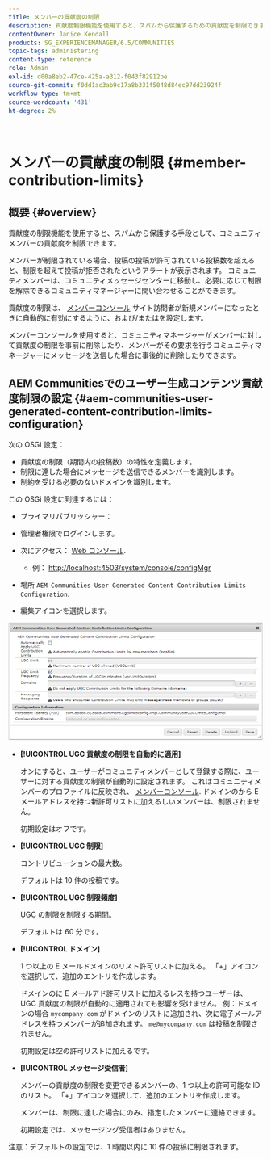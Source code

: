 ```yaml
---
title: メンバーの貢献度の制限
description: 貢献度制限機能を使用すると、スパムから保護するための貢献度を制限できます。
contentOwner: Janice Kendall
products: SG_EXPERIENCEMANAGER/6.5/COMMUNITIES
topic-tags: administering
content-type: reference
role: Admin
exl-id: d00a8eb2-47ce-425a-a312-f043f82912be
source-git-commit: f0dd1ac3ab9c17a8b331f5048d84ec97dd23924f
workflow-type: tm+mt
source-wordcount: '431'
ht-degree: 2%

---
```


# メンバーの貢献度の制限 {#member-contribution-limits}

## 概要 {#overview}

貢献度の制限機能を使用すると、スパムから保護する手段として、コミュニティメンバーの貢献度を制限できます。

メンバーが制限されている場合、投稿の投稿が許可されている投稿数を超えると、制限を超えて投稿が拒否されたというアラートが表示されます。 コミュニティメンバーは、コミュニティメッセージセンターに移動し、必要に応じて制限を解除できるコミュニティマネージャーに問い合わせることができます。

貢献度の制限は、 [メンバーコンソール](members.md) サイト訪問者が新規メンバーになったときに自動的に有効にするように、および/またはを設定します。

メンバーコンソールを使用すると、コミュニティマネージャーがメンバーに対して貢献度の制限を事前に削除したり、メンバーがその要求を行うコミュニティマネージャーにメッセージを送信した場合に事後的に削除したりできます。

## AEM Communitiesでのユーザー生成コンテンツ貢献度制限の設定 {#aem-communities-user-generated-content-contribution-limits-configuration}

次の OSGi 設定：

* 貢献度の制限（期間内の投稿数）の特性を定義します。
* 制限に達した場合にメッセージを送信できるメンバーを識別します。
* 制約を受ける必要のないドメインを識別します。

この OSGi 設定に到達するには：

* プライマリパブリッシャー：
* 管理者権限でログインします。
* 次にアクセス： [Web コンソール](../../help/sites-deploying/configuring-osgi.md).

   * 例： [http://localhost:4503/system/console/configMgr](http://localhost:4503/system/console/configMgr)

* 場所 `AEM Communities User Generated Content Contribution Limits Configuration`.
* 編集アイコンを選択します。

![configure-limits](assets/configure-limits.png)

* **[!UICONTROL UGC 貢献度の制限を自動的に適用]**

  オンにすると、ユーザーがコミュニティメンバーとして登録する際に、ユーザーに対する貢献度の制限が自動的に設定されます。 これはコミュニティメンバーのプロファイルに反映され、 [メンバーコンソール](members.md). ドメインのから E メールアドレスを持つ新許可リストに加えるしいメンバーは、制限されません。

  初期設定はオフです。

* **[!UICONTROL UGC 制限]**

  コントリビューションの最大数。

  デフォルトは 10 件の投稿です。

* **[!UICONTROL UGC 制限頻度]**

  UGC の制限を制限する期間。

  デフォルトは 60 分です。

* **[!UICONTROL ドメイン]**

  1 つ以上の E メールドメインのリスト許可リストに加える。 「+」アイコンを選択して、追加のエントリを作成します。

  ドメインのに E メールアド許可リストに加えるレスを持つユーザーは、UGC 貢献度の制限が自動的に適用されても影響を受けません。 例：ドメインの場合 `mycompany.com` がドメインのリストに追加され、次に電子メールアドレスを持つメンバーが追加されます。 `me@mycompany.com` は投稿を制限されません。

  初期設定は空の許可リストに加えるです。

* **[!UICONTROL メッセージ受信者]**

  メンバーの貢献度の制限を変更できるメンバーの、1 つ以上の許可可能な ID のリスト。 「+」アイコンを選択して、追加のエントリを作成します。

  メンバーは、制限に達した場合にのみ、指定したメンバーに連絡できます。

  初期設定では、メッセージング受信者はありません。

注意：デフォルトの設定では、1 時間以内に 10 件の投稿に制限されます。

